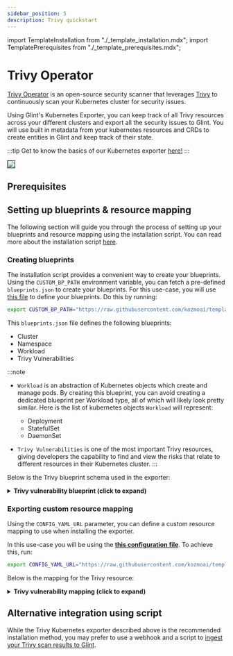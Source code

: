 ```yaml
---
sidebar_position: 5
description: Trivy quickstart
---
```


import TemplateInstallation from "./_template_installation.mdx";
import TemplatePrerequisites from "./_template_prerequisites.mdx";

# Trivy Operator

[Trivy Operator](https://github.com/aquasecurity/trivy-operator) is an open-source security scanner that leverages [Trivy](https://github.com/aquasecurity/trivy) to continuously scan your Kubernetes cluster for security issues.

Using Glint's Kubernetes Exporter, you can keep track of all Trivy resources across your different clusters and export
all the security issues to Glint. You will use built in metadata from your kubernetes resources and CRDs to create entities in
Glint and keep track of their state.

:::tip
Get to know the basics of our Kubernetes exporter [here!](/build-your-software-catalog/sync-data-to-catalog/kubernetes/kubernetes.md)
:::

<img src="/img/build-your-software-catalog/sync-data-to-catalog/kubernetes/k8sTrivyOperatorView.png" border="1px"/>

## Prerequisites

<TemplatePrerequisites />

## Setting up blueprints & resource mapping

The following section will guide you through the process of setting up your blueprints and resource mapping using the
installation script. You can read more about the installation script [here](#how-does-the-installation-script-work).

### Creating blueprints

The installation script provides a convenient way to create your blueprints. Using the `CUSTOM_BP_PATH` environment
variable, you can fetch a pre-defined `blueprints.json` to create your blueprints. For this use-case, you will
use [this file](https://github.com/kozmoai/template-assets/blob/main/kubernetes/blueprints/trivy-blueprints.json) to
define your blueprints. Do this by running:

```bash showLineNumbers
export CUSTOM_BP_PATH="https://raw.githubusercontent.com/kozmoai/template-assets/main/kubernetes/blueprints/trivy-blueprints.json"
```

This `blueprints.json` file defines the following blueprints:

- Cluster
- Namespace
- Workload
- Trivy Vulnerabilities

:::note

- `Workload` is an abstraction of Kubernetes objects which create and manage pods.
  By creating this blueprint, you can avoid creating a dedicated blueprint per Workload type, all of which will likely
  look pretty similar.
  Here is the list of kubernetes objects `Workload` will represent:

    - Deployment
    - StatefulSet
    - DaemonSet

- `Trivy Vulnerabilities` is one of the most important Trivy resources, giving developers the capability to find and view the risks that relate to different resources in their Kubernetes cluster.
:::

Below is the Trivy blueprint schema used in the exporter:

<details>
<summary> <b>Trivy vulnerability blueprint (click to expand)</b> </summary>

```json showLineNumbers
{
   "identifier":"trivyVulnerabilities",
   "title":"Trivy Vulnerabilities",
   "icon":"Trivy",
   "schema":{
      "properties":{
         "scanner":{
            "title":"Scanner",
            "type":"string"
         },
         "criticalCount":{
            "title":"Critical Count",
            "type":"number"
         },
         "highCount":{
            "title":"High Count",
            "type":"number"
         },
         "lowCount":{
            "title":"Low Count",
            "type":"number"
         },
         "mediumCount":{
            "title":"Medium Count",
            "type":"number"
         },
         "category":{
            "title":"Category",
            "type":"string"
         },
         "message":{
            "title":"Message",
            "type":"array"
         },
         "severity":{
            "title":"Severity",
            "type":"string",
            "enum":[
               "LOW",
               "MEDIUM",
               "HIGH",
               "CRITICAL",
               "UNKNOWN"
            ],
            "enumColors":{
               "LOW":"green",
               "MEDIUM":"yellow",
               "HIGH":"red",
               "CRITICAL":"red",
               "UNKNOWN":"lightGray"
            }
         },
         "scannerVersion":{
            "title":"Scanner Version",
            "type":"string"
         },
         "createdAt":{
            "title":"Created At",
            "type":"string",
            "format":"date-time"
         }
      },
      "required":[]
   },
   "mirrorProperties":{},
   "calculationProperties":{},
   "aggregationProperties":{},
   "relations":{
      "namespace":{
         "title":"Namespace",
         "target":"namespace",
         "required":false,
         "many":false
      }
   }
}
```
</details>

### Exporting custom resource mapping

Using the `CONFIG_YAML_URL` parameter, you can define a custom resource mapping to use when installing the exporter.

In this use-case you will be using the **[this configuration file](https://github.com/kozmoai/template-assets/blob/main/kubernetes/templates/trivy-kubernetes_v1_config.yaml)**. To achieve this, run:

```bash showLineNumbers
export CONFIG_YAML_URL="https://raw.githubusercontent.com/kozmoai/template-assets/main/kubernetes/templates/trivy-kubernetes_v1_config.yaml"
```
Below is the mapping for the Trivy resource:
<details>
<summary> <b>Trivy vulnerability mapping (click to expand)</b> </summary>

```yaml showLineNumbers
- kind: aquasecurity.github.io/v1alpha1/configauditreports
  glint:
    entity:
      mappings:
        - identifier: .metadata.name + "-" + .metadata.namespace + "-" + env.CLUSTER_NAME
          title: .metadata.name
          icon: '"Trivy"'
          blueprint: '"trivyVulnerabilities"'
          properties:
            scanner: .report.scanner.name
            criticalCount: .report.summary.criticalCount
            highCount: .report.summary.highCount
            lowCount: .report.summary.lowCount
            mediumCount: .report.summary.mediumCount
            category: .report.checks[0].category
            message: .report.checks[0].messages
            severity: .report.checks[0].severity
            scannerVersion: .report.scanner.version
            createdAt: .metadata.creationTimestamp
          relations:
            namespace: .metadata.namespace + "-" + env.CLUSTER_NAME
```
</details>

## Alternative integration using script
While the Trivy Kubernetes exporter described above is the recommended installation method, you may prefer to use a webhook and a script to [ingest your Trivy scan results to Glint](/build-your-software-catalog/custom-integration/webhook/examples/packages/trivy). 
